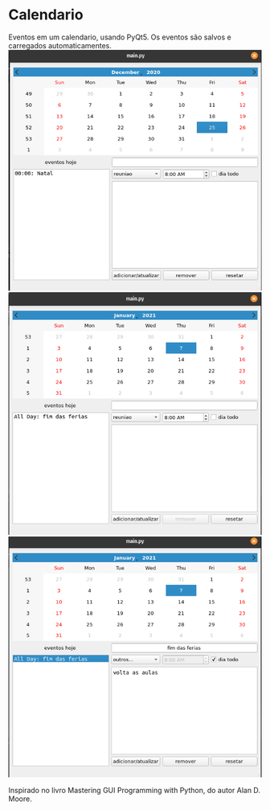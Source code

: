 # Calendario
Eventos em um calendario, usando PyQt5.
Os eventos são salvos e carregados automaticamentes.
![natal.png](https://github.com/daviporto/Calendario/blob/master/prints/natal.png?raw=true)
![listaDeEventos.png](https://github.com/daviporto/Calendario/blob/master/prints/listaEventos.png?raw=true)
![voltaAsAulas.png](https://github.com/daviporto/Calendario/blob/master/prints/voltaAsAulas.png?raw=true)

Inspirado no livro Mastering GUI Programming with Python, do autor Alan D. Moore.
